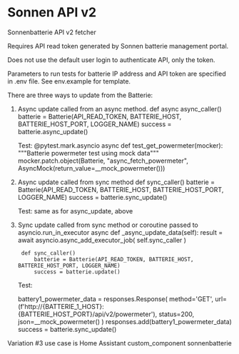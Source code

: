 # Sonnen API v2
Sonnenbatterie API v2 fetcher

Requires API read token generated by Sonnen batterie management portal.

Does not use the default user login to authenticate API, only the token.

Parameters to run tests for batterie IP address and API token are specified in .env file. See env.example for template.

There are three ways to update from the Batterie:

1. Async update called from an async method.
        def async async_caller()
            batterie = Batterie(API_READ_TOKEN, BATTERIE_HOST, BATTERIE_HOST_PORT, LOGGER_NAME)
            success = batterie.async_update()

    Test:
    @pytest.mark.asyncio
    async def test_get_powermeter(mocker):
    """Batterie powermeter test using mock data"""
    mocker.patch.object(Batterie, "async_fetch_powermeter", AsyncMock(return_value=__mock_powermeter()))


2. Async update called from sync method
        def sync_caller()
            batterie = Batterie(API_READ_TOKEN, BATTERIE_HOST, BATTERIE_HOST_PORT, LOGGER_NAME)
            success = batterie.sync_update()

    Test:
    same as for async_update, above


3. Sync update called from sync method or coroutine passed to asyncio.run_in_executor
        async def _async_update_data(self):
            result = await asyncio.async_add_executor_job(
                self.sync_caller
            )

        def sync_caller()
            batterie = Batterie(API_READ_TOKEN, BATTERIE_HOST, BATTERIE_HOST_PORT, LOGGER_NAME)
            success = batterie.update()

    Test:

    battery1_powermeter_data = responses.Response(
        method='GET',
        url=(f'http://{BATTERIE_1_HOST}:{BATTERIE_HOST_PORT}/api/v2/powermeter'),
        status=200,
        json=__mock_powermeter()
    )
    responses.add(battery1_powermeter_data)
    success = batterie.sync_update()


Variation #3 use case is Home Assistant custom_component sonnenbatterie
